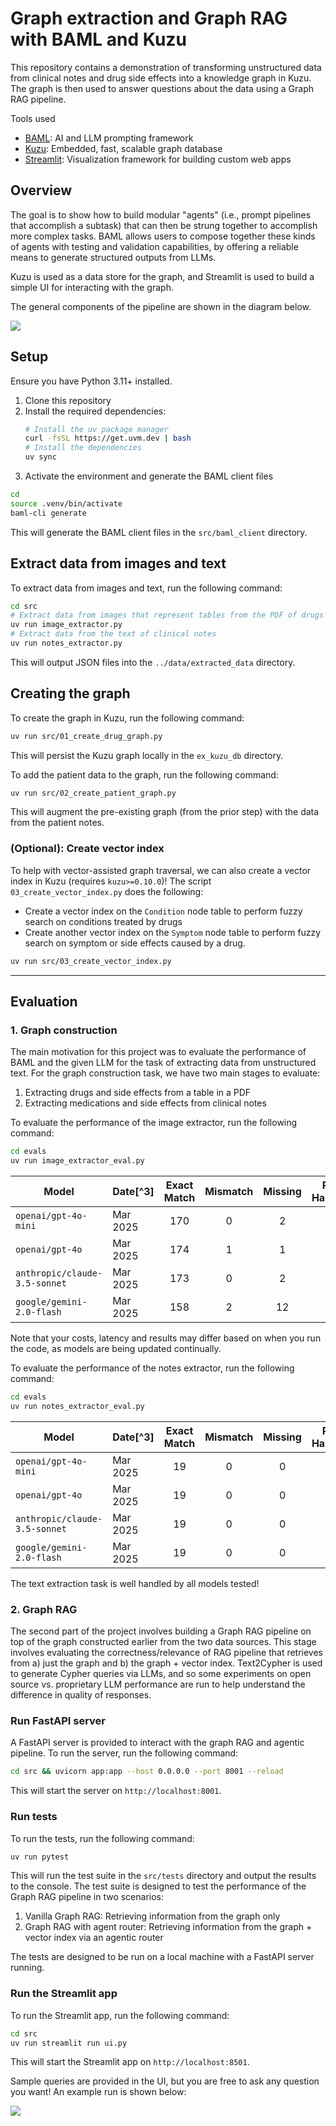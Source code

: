 # Graph extraction and Graph RAG with BAML and Kuzu

This repository contains a demonstration of transforming unstructured data from clinical notes
and drug side effects into a knowledge graph in Kuzu. The graph is then used to answer questions
about the data using a Graph RAG pipeline.

Tools used
- [BAML](https://github.com/boundaryml/baml): AI and LLM prompting framework
- [Kuzu](https://github.com/kuzudb/kuzu): Embedded, fast, scalable graph database
- [Streamlit](https://github.com/streamlit/streamlit): Visualization framework for building custom web apps

## Overview

The goal is to show how to build modular "agents" (i.e., prompt pipelines that accomplish a
subtask) that can then be strung together to accomplish more complex tasks. BAML allows users
to compose together these kinds of agents with testing and validation capabilities, by offering
a reliable means to generate structured outputs from LLMs.

Kuzu is used as a data store for the graph, and Streamlit is used to build a simple UI for
interacting with the graph.

The general components of the pipeline are shown in the diagram below.

![](./assets/drug-side-effects-graph-rag.png)

## Setup

Ensure you have Python 3.11+ installed.

1. Clone this repository
2. Install the required dependencies:
   ```bash
   # Install the uv package manager
   curl -fsSL https://get.uvm.dev | bash
   # Install the dependencies
   uv sync
   ```
3. Activate the environment and generate the BAML client files
```bash
cd
source .venv/bin/activate
baml-cli generate
```
This will generate the BAML client files in the `src/baml_client` directory.

## Extract data from images and text

To extract data from images and text, run the following command:

```bash
cd src
# Extract data from images that represent tables from the PDF of drugs and side effects
uv run image_extractor.py
# Extract data from the text of clinical notes
uv run notes_extractor.py
```

This will output JSON files into the `../data/extracted_data` directory.

## Creating the graph

To create the graph in Kuzu, run the following command:

```bash
uv run src/01_create_drug_graph.py
```

This will persist the Kuzu graph locally in the `ex_kuzu_db` directory.

To add the patient data to the graph, run the following command:

```bash
uv run src/02_create_patient_graph.py
```
This will augment the pre-existing graph (from the prior step) with the data from the
patient notes.

### (Optional): Create vector index

To help with vector-assisted graph traversal, we can also create a vector index in Kuzu (requires `kuzu>=0.10.0`)!
The script `03_create_vector_index.py` does the following:

- Create a vector index on the `Condition` node table to perform fuzzy search on conditions treated by drugs
- Create another vector index on the `Symptom` node table to perform fuzzy search on symptom or side effects caused by a drug.

```bash
uv run src/03_create_vector_index.py
```

---

## Evaluation

### 1. Graph construction

The main motivation for this project was to evaluate the performance of BAML and the given
LLM for the task of extracting data from unstructured text. For the graph construction task,
we have two main stages to evaluate:

1. Extracting drugs and side effects from a table in a PDF
2. Extracting medications and side effects from clinical notes

To evaluate the performance of the image extractor, run the following command:

```bash
cd evals
uv run image_extractor_eval.py
```

| Model | Date[^3] | Exact Match | Mismatch | Missing | Potential<br> Hallucination | Cost | Cost<br> factor |
| --- | --- | :---: | :---: | :---: | :---: | ---: | ---: |
| `openai/gpt-4o-mini` | Mar 2025 | 170 | 0 | 2 | 2 | 0.0008 | 1.0 |
| `openai/gpt-4o` | Mar 2025 | 174 | 1 | 1 | 2 | $0.0277 | 35x |
| `anthropic/claude-3.5-sonnet` | Mar 2025 | 173 | 0 | 2 | 2 | $0.0551 | 69x |
| `google/gemini-2.0-flash` | Mar 2025 | 158 | 2 | 12 | 8 | Free tier | N/A |

Note that your costs, latency and results may differ based on when you run the code, as models
are being updated continually.

To evaluate the performance of the notes extractor, run the following command:

```bash
cd evals
uv run notes_extractor_eval.py
```

| Model | Date[^3] | Exact Match | Mismatch | Missing | Potential<br> Hallucination | Cost | Cost<br> factor |
| --- | --- | :---: | :---: | :---: | :---: | ---: | ---: |
| `openai/gpt-4o-mini` | Mar 2025 | 19 | 0 | 0 | 0 | $0.0003 | 1.0 |
| `openai/gpt-4o` | Mar 2025 | 19 | 0 | 0 | 0 | $0.0044 | 15x |
| `anthropic/claude-3.5-sonnet` | Mar 2025 | 19 | 0 | 0 | 0 | $0.0074 | 25x |
| `google/gemini-2.0-flash` | Mar 2025 | 19 | 0 | 0 | 0 | Free tier | N/A |

The text extraction task is well handled by all models tested!

### 2. Graph RAG

The second part of the project involves building a Graph RAG pipeline on top of the graph constructed
earlier from the two data sources. This stage involves evaluating the correctness/relevance of RAG
pipeline that retrieves from a) just the graph and b) the graph + vector index. Text2Cypher is used
to generate Cypher queries via LLMs, and so some experiments on open source vs. proprietary LLM performance
are run to help understand the difference in quality of responses.

### Run FastAPI server

A FastAPI server is provided to interact with the graph RAG and agentic pipeline. To run the server, run the following command:

```bash
cd src && uvicorn app:app --host 0.0.0.0 --port 8001 --reload
```

This will start the server on `http://localhost:8001`.

### Run tests

To run the tests, run the following command:

```bash
uv run pytest
```

This will run the test suite in the `src/tests` directory and output the results to the console.
The test suite is designed to test the performance of the Graph RAG pipeline in two scenarios:

1. Vanilla Graph RAG: Retrieving information from the graph only
2. Graph RAG with agent router: Retrieving information from the graph + vector index via an agentic router

The tests are designed to be run on a local machine with a FastAPI server running.

### Run the Streamlit app

To run the Streamlit app, run the following command:

```bash
cd src
uv run streamlit run ui.py
```

This will start the Streamlit app on `http://localhost:8501`.

Sample queries are provided in the UI, but you are free to ask any question you want! An example run
is shown below:

![](./assets/graph-rag-agent-router.gif)